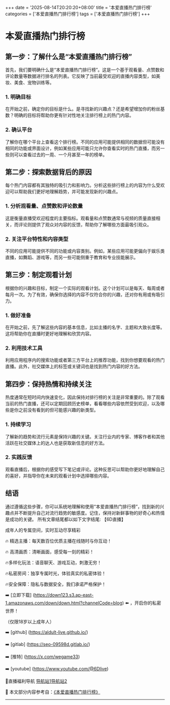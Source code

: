 +++
date = '2025-08-14T20:20:20+08:00'
title = '本爱直播热门排行榜'
categories = ['本爱直播热门排行榜']
tags = ['本爱直播热门排行榜']
+++

# 本爱直播热门排行榜

## 第一步：了解什么是“本爱直播热门排行榜”
首先，我们要明确什么是“本爱直播热门排行榜”。这是一个基于观看量、点赞数和评论数量等数据进行排名的列表。它反映了当前最受欢迎的直播内容类型，如美妆、美食、宠物训练等。

### 1. 明确目标
在开始之前，确定你的目标是什么。是寻找新的兴趣点？还是希望增加你的粉丝基数？明确的目标将帮助你更有针对性地关注排行榜上的热门内容。

### 2. 确认平台
了解你在哪个平台上查看这个排行榜。不同的应用可能提供相同的数据但可能没有相同的功能或界面设计，例如某些应用可能只允许你查看实时的热门直播，而另一些则可以查看过去的一周、一个月甚至一年的榜单。

## 第二步：探索数据背后的原因
每个热门内容都有其独特的吸引力和影响力。分析这些排行榜上的内容为什么受欢迎可以帮助我们更好地理解趋势，并可能发现新的兴趣点。

### 1. 分析观看量、点赞数和评论数量
这是衡量直播受欢迎程度的主要指标。观看量和点赞数通常与视频的质量直接相关，而评论则提供了观众对内容的反馈，帮助你了解哪些方面最吸引观众。

### 2. 关注平台特性和内容类型
不同的应用可能提供不同的功能或内容类别。例如，某些应用可能更偏向于娱乐类直播，如舞蹈、游戏等，而另一些可能侧重于教育和专业技能展示。

## 第三步：制定观看计划
根据你的兴趣和目标，制定一个实际的观看计划。这个计划可以是每天、每周或者每月一次。为了有效，确保你选择的内容不仅符合你的兴趣，还对你有用或有吸引力。

### 1. 做好准备
在开始之前，先了解这些内容的基本信息，比如主播的名字、主题和大致长度等。这将帮助你在直播时更好地理解和欣赏内容。

### 2. 利用技术工具
利用应用程序内的搜索功能或者第三方平台上的推荐功能，找到你想要观看的热门直播。此外，社交媒体上的标签或关键词也是找到热门内容的好方法。

## 第四步：保持热情和持续关注
热度通常在短时间内快速变化，因此保持对排行榜的关注是非常重要的。除了观看当前的热门直播，还可以定期回顾历史榜单，看看哪些内容依然受到欢迎，以及哪些是你之前没有看到的但可能感兴趣的新类型。

### 1. 持续学习
了解新的趋势和流行元素是保持兴趣的关键。关注行业内的专家、博客作者和其他活跃在社交媒体上的达人也是获取新信息的好方法。

### 2. 实践反馈
观看直播后，根据你的感受写下笔记或评论。这种反思可以帮助你更好地理解自己的喜好，并指导你在未来的观看计划中选择哪些内容。

## 结语
通过遵循这些步骤，你可以系统地理解和使用“本爱直播热门排行榜”，找到新的兴趣点并不断提升自己对流行趋势的敏感度。记住，保持对新鲜事物的好奇心和热情是成功的关键。
所有文章结尾都以如下文字结尾:
【6D直播】

 成年人的专属空间，实时互动尽享精彩

🔥 精选主播：每天数百位优质主播在线随时与你互动！

🔥 高清画质：清晰画面，感受每一刻的精彩！

🔥多样化玩法：语音聊天、游戏互动，刺激无穷！

🔥私密房间：独享专属时光，体验真实的私密体验！

🔥安全保障：隐私与数据安全，我们承诺严格保护！

➡️ [立即下载] (https://down123.s3.ap-east-1.amazonaws.com/down/down.html?channelCode=blog) ⬅️ ，开启你的私密世界！

 （仅限18岁以上成年人）

➡️ [github] (https://aldult-live.github.io/)

➡️ [gitlab] (https://seo-09598d.gitlab.io/)

➡️ [推特] (https://x.com/wegame33)

➡️ [youtube] (https://www.youtube.com/@6Dlive)

🔞直播福利导航   [导航站1](https://webstack-86085a.gitlab.io/)[导航站2](https://onlygit123-2.github.io/)

📘 本文部分内容参考自：[《本爱直播热门排行榜》](https://webstack-hugo-4.pages.dev/)

---
